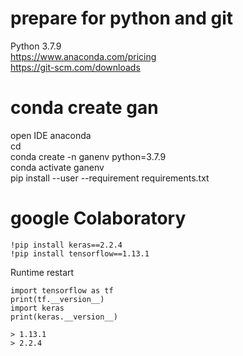 # prepare for python and git

Python 3.7.9  
https://www.anaconda.com/pricing   
https://git-scm.com/downloads  

# conda create gan 

open IDE anaconda  
cd  
conda create -n ganenv python=3.7.9  
conda activate ganenv  
pip install --user --requirement requirements.txt  

# google Colaboratory  

```
!pip install keras==2.2.4  
!pip install tensorflow==1.13.1  
```

Runtime restart  


```
import tensorflow as tf
print(tf.__version__)
import keras
print(keras.__version__)

> 1.13.1
> 2.2.4
```



